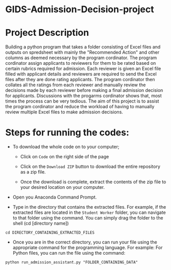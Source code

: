 # GIDS-Admission-Decision-project

# Project Description

Building a python program that takes a folder consisting of Excel files and outputs on spredsheet with mainly the "Recommended Action" and other columns as deemed necessary by the program cordinator. The program cordinator assign applicants to reviewers for them to be rated based on certain rubrics required for admission. Each reviewer is given an Excel file filled with applicant details and reviewers are required to send the Excel files after they are done rating applicants. The program cordinator then collates all the ratings from each reviewer and manually review the decisions made by each reviewer before making a final admission decision for applicants. Discussions with the progarms cordinator shows that, most times the process can be very tedious. The aim of this project is to assist the program cordinator and reduce the workload of  having to manually review multiple Excel files to make admission decisions.



# Steps for running the codes:
+ To download the whole code on to your computer;
  
  - Click on `Code` on the right side of the page
  
  - Click on the `Download ZIP` button to download the entire repository as a zip file.
 
  - Once the download is complete, extract the contents of the zip file to your desired location on your computer. 
  
+ Open you Anaconda Command Prompt.

+ Type in the directory that contains the extracted files. For example, if the extracted files are located in the `Student Worker` folder, you can navigate to that folder using the command. You can simply drag the folder to the shell (cd [directory name])
```
cd DIRECTORY_CONTAINING_EXTRACTED_FILES
```
+ Once you are in the correct directory, you can run your file using the appropriate command for the programming language. For example: For Python files, you can run the file using the command: 
```
python run_admission_assistant.py "FOLDER_CONTAINING_DATA"
```
